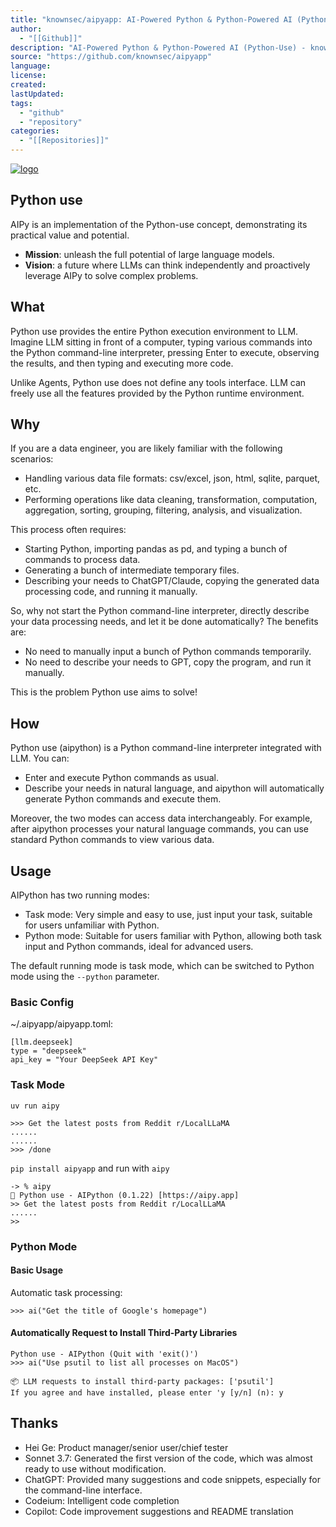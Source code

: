 ```yaml
---
title: "knownsec/aipyapp: AI-Powered Python & Python-Powered AI (Python-Use)"
author:
  - "[[Github]]"
description: "AI-Powered Python & Python-Powered AI (Python-Use) - knownsec/aipyapp"
source: "https://github.com/knownsec/aipyapp"
language:
license:
created:
lastUpdated:
tags:
  - "github"
  - "repository"
categories:
  - "[[Repositories]]"
---
```

[![logo](https://private-user-images.githubusercontent.com/858592/475162574-3af4e228-79b2-4fa0-a45c-c38276c6db91.svg?jwt=eyJ0eXAiOiJKV1QiLCJhbGciOiJIUzI1NiJ9.eyJpc3MiOiJnaXRodWIuY29tIiwiYXVkIjoicmF3LmdpdGh1YnVzZXJjb250ZW50LmNvbSIsImtleSI6ImtleTUiLCJleHAiOjE3NTkxOTg3NjcsIm5iZiI6MTc1OTE5ODQ2NywicGF0aCI6Ii84NTg1OTIvNDc1MTYyNTc0LTNhZjRlMjI4LTc5YjItNGZhMC1hNDVjLWMzODI3NmM2ZGI5MS5zdmc_WC1BbXotQWxnb3JpdGhtPUFXUzQtSE1BQy1TSEEyNTYmWC1BbXotQ3JlZGVudGlhbD1BS0lBVkNPRFlMU0E1M1BRSzRaQSUyRjIwMjUwOTMwJTJGdXMtZWFzdC0xJTJGczMlMkZhd3M0X3JlcXVlc3QmWC1BbXotRGF0ZT0yMDI1MDkzMFQwMjE0MjdaJlgtQW16LUV4cGlyZXM9MzAwJlgtQW16LVNpZ25hdHVyZT0wN2M5N2M4NzdlN2QxNDYwZTMyYWMwYmM4OGQ5NTM3ZjRiZWMzNmRmYWZjMzY3MmY0NmJlZjM5NTAyZWZjYjkwJlgtQW16LVNpZ25lZEhlYWRlcnM9aG9zdCJ9.8FTmbmza-uCguS3opc9hRRoQRsvRR0_4DHcnLE7wX9A)](https://private-user-images.githubusercontent.com/858592/475162574-3af4e228-79b2-4fa0-a45c-c38276c6db91.svg?jwt=eyJ0eXAiOiJKV1QiLCJhbGciOiJIUzI1NiJ9.eyJpc3MiOiJnaXRodWIuY29tIiwiYXVkIjoicmF3LmdpdGh1YnVzZXJjb250ZW50LmNvbSIsImtleSI6ImtleTUiLCJleHAiOjE3NTkxOTg3NjcsIm5iZiI6MTc1OTE5ODQ2NywicGF0aCI6Ii84NTg1OTIvNDc1MTYyNTc0LTNhZjRlMjI4LTc5YjItNGZhMC1hNDVjLWMzODI3NmM2ZGI5MS5zdmc_WC1BbXotQWxnb3JpdGhtPUFXUzQtSE1BQy1TSEEyNTYmWC1BbXotQ3JlZGVudGlhbD1BS0lBVkNPRFlMU0E1M1BRSzRaQSUyRjIwMjUwOTMwJTJGdXMtZWFzdC0xJTJGczMlMkZhd3M0X3JlcXVlc3QmWC1BbXotRGF0ZT0yMDI1MDkzMFQwMjE0MjdaJlgtQW16LUV4cGlyZXM9MzAwJlgtQW16LVNpZ25hdHVyZT0wN2M5N2M4NzdlN2QxNDYwZTMyYWMwYmM4OGQ5NTM3ZjRiZWMzNmRmYWZjMzY3MmY0NmJlZjM5NTAyZWZjYjkwJlgtQW16LVNpZ25lZEhlYWRlcnM9aG9zdCJ9.8FTmbmza-uCguS3opc9hRRoQRsvRR0_4DHcnLE7wX9A)

## Python use

AIPy is an implementation of the Python-use concept, demonstrating its practical value and potential.

- **Mission**: unleash the full potential of large language models.
- **Vision**: a future where LLMs can think independently and proactively leverage AIPy to solve complex problems.

## What

Python use provides the entire Python execution environment to LLM. Imagine LLM sitting in front of a computer, typing various commands into the Python command-line interpreter, pressing Enter to execute, observing the results, and then typing and executing more code.

Unlike Agents, Python use does not define any tools interface. LLM can freely use all the features provided by the Python runtime environment.

## Why

If you are a data engineer, you are likely familiar with the following scenarios:

- Handling various data file formats: csv/excel, json, html, sqlite, parquet, etc.
- Performing operations like data cleaning, transformation, computation, aggregation, sorting, grouping, filtering, analysis, and visualization.

This process often requires:

- Starting Python, importing pandas as pd, and typing a bunch of commands to process data.
- Generating a bunch of intermediate temporary files.
- Describing your needs to ChatGPT/Claude, copying the generated data processing code, and running it manually.

So, why not start the Python command-line interpreter, directly describe your data processing needs, and let it be done automatically? The benefits are:

- No need to manually input a bunch of Python commands temporarily.
- No need to describe your needs to GPT, copy the program, and run it manually.

This is the problem Python use aims to solve!

## How

Python use (aipython) is a Python command-line interpreter integrated with LLM. You can:

- Enter and execute Python commands as usual.
- Describe your needs in natural language, and aipython will automatically generate Python commands and execute them.

Moreover, the two modes can access data interchangeably. For example, after aipython processes your natural language commands, you can use standard Python commands to view various data.

## Usage

AIPython has two running modes:

- Task mode: Very simple and easy to use, just input your task, suitable for users unfamiliar with Python.
- Python mode: Suitable for users familiar with Python, allowing both task input and Python commands, ideal for advanced users.

The default running mode is task mode, which can be switched to Python mode using the `--python` parameter.

### Basic Config

~/.aipyapp/aipyapp.toml:

```
[llm.deepseek]
type = "deepseek"
api_key = "Your DeepSeek API Key"
```

### Task Mode

`uv run aipy`

```
>>> Get the latest posts from Reddit r/LocalLLaMA
......
......
>>> /done
```

`pip install aipyapp` and run with `aipy`

```
-> % aipy
🚀 Python use - AIPython (0.1.22) [https://aipy.app]
>> Get the latest posts from Reddit r/LocalLLaMA
......
>>
```

### Python Mode

#### Basic Usage

Automatic task processing:

```
>>> ai("Get the title of Google's homepage")
```

#### Automatically Request to Install Third-Party Libraries

```
Python use - AIPython (Quit with 'exit()')
>>> ai("Use psutil to list all processes on MacOS")

📦 LLM requests to install third-party packages: ['psutil']
If you agree and have installed, please enter 'y [y/n] (n): y
```

## Thanks

- Hei Ge: Product manager/senior user/chief tester
- Sonnet 3.7: Generated the first version of the code, which was almost ready to use without modification.
- ChatGPT: Provided many suggestions and code snippets, especially for the command-line interface.
- Codeium: Intelligent code completion
- Copilot: Code improvement suggestions and README translation